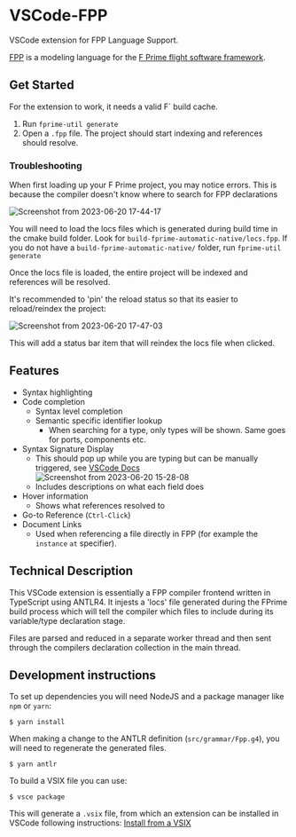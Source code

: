 # VSCode-FPP

VSCode extension for FPP Language Support.

[FPP](https://github.com/nasa/fpp) is a modeling language for the [F Prime flight software framework](https://github.com/nasa/fprime).

## Get Started

For the extension to work, it needs a valid F´ build cache.  
1. Run `fprime-util generate`
2. Open a `.fpp` file. The project should start indexing and references should resolve.


### Troubleshooting
When first loading up your F Prime project, you may notice errors. This is because the compiler doesn't know
where to search for FPP declarations

![Screenshot from 2023-06-20 17-44-17](https://github.com/Kronos3/vscode-fpp/assets/15131751/10abfcb0-a9cd-4410-b68d-d5314c4af756)

You will need to load the locs files which is generated during build time in the cmake build folder. Look for `build-fprime-automatic-native/locs.fpp`.
If you do not have a `build-fprime-automatic-native/` folder, run `fprime-util generate`

Once the locs file is loaded, the entire project will be indexed and references
will be resolved.

It's recommended to 'pin' the reload status so that its easier to reload/reindex
the project:

![Screenshot from 2023-06-20 17-47-03](https://github.com/Kronos3/vscode-fpp/assets/15131751/74e9f986-09e4-4a1f-be4d-aa40f6cc5562)

This will add a status bar item that will reindex the locs file when clicked.

## Features

- Syntax highlighting
- Code completion
  - Syntax level completion
  - Semantic specific identifier lookup
    - When searching for a type, only types will be shown. Same goes for ports, components etc.
- Syntax Signature Display
  - This should pop up while you are typing but can be manually triggered, see [VSCode Docs](https://code.visualstudio.com/docs/typescript/typescript-editing#_signature-help)
  ![Screenshot from 2023-06-20 15-28-08](https://github.com/Kronos3/vscode-fpp/assets/15131751/2826cbc3-80d0-404c-8505-9542ea28d2c2)
  - Includes descriptions on what each field does
- Hover information
  - Shows what references resolved to
- Go-to Reference (`Ctrl-Click`)
- Document Links
  - Used when referencing a file directly in FPP (for example the `instance` `at` specifier).

## Technical Description

This VSCode extension is essentially a FPP compiler frontend
written in TypeScript using ANTLR4. It injests a 'locs' file
generated during the FPrime build process which will tell the
compiler which files to include during its variable/type declaration
stage.

Files are parsed and reduced in a separate worker thread and then
sent through the compilers declaration collection in the main thread.

## Development instructions

To set up dependencies you will need NodeJS and a package manager like `npm` or `yarn`:

```
$ yarn install
```

When making a change to the ANTLR definition (`src/grammar/Fpp.g4`), you will need to regenerate
the generated files.

```
$ yarn antlr
```

To build a VSIX file you can use:
```
$ vsce package
```

This will generate a `.vsix` file, from which an extension can be installed in VSCode following instructions: [Install from a VSIX](https://code.visualstudio.com/docs/editor/extension-marketplace#_install-from-a-vsix)
